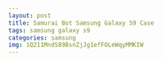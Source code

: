 ```yaml
---
layout: post
title: Samurai Bot Samsung Galaxy S9 Case
tags: samsung galaxy s9
categories: samsung
img: 1Q211MndS89BsnZjJg1efFOLeWqyMMKIW
---
```

